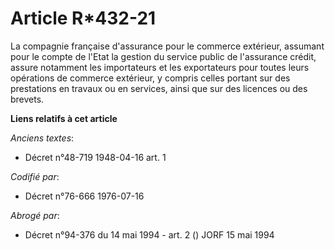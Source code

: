 # Article R*432-21

La compagnie française d'assurance pour le commerce extérieur, assumant pour le compte de l'Etat la gestion du service public
de l'assurance crédit, assure notamment les importateurs et les exportateurs pour toutes leurs opérations de commerce
extérieur, y compris celles portant sur des prestations en travaux ou en services, ainsi que sur des licences ou des brevets.

**Liens relatifs à cet article**

_Anciens textes_:

  - Décret n°48-719 1948-04-16 art. 1

_Codifié par_:

  - Décret n°76-666 1976-07-16

_Abrogé par_:

  - Décret n°94-376 du 14 mai 1994 - art. 2 () JORF 15 mai 1994
